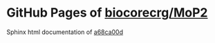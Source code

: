 GitHub Pages of [biocorecrg/MoP2](https://github.com/biocorecrg/MoP2.git)
===
Sphinx html documentation of [a68ca00d](https://github.com/biocorecrg/MoP2/tree/a68ca00d5efd95917c99def6f4465bcb1a2e1dd7)
